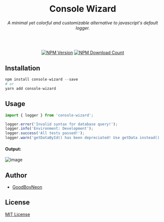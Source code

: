 <div align="center">
	<br />
	<p>
    <h1 align="center">Console Wizard</h1>
  <h6 align="center">A minimal yet colorful and customizable alternative to javascript's default logger.</h6>
	</p>
	<br />
	<p>
    <a href="https://www.npmjs.com/package/console-wizard"><img src="https://img.shields.io/npm/v/console-wizard?style=flat-square&logo=appveyor" alt="NPM Version" /></a>
		<a href="https://www.npmjs.com/package/console-wizard"><img src="https://img.shields.io/npm/dt/console-wizard" alt="NPM Download Count" /></a>
	</p>
</div>

## Installation

```py
npm install console-wizard --save
# or
yarn add console-wizard
```

## Usage

```js
import { logger } from 'console-wizard';

logger.error('Invalid syntax for database query!');
logger.info('Environment: Development');
logger.success('All tests passed!');
logger.warn('getDataById() has been depreciated! Use getData instead()');
```

#### Output:

![image](https://github.com/GoodBoyNeon/console-wizard/assets/93624576/fdee992a-bab8-4b97-9a4a-2d7736867237)

## Author

- [GoodBoyNeon](https://neon.is-a.dev/)

## License

[MIT License](https://mit-license.org/)
